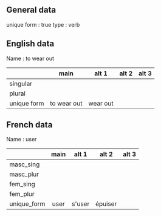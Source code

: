 ## General data

unique form : true
type : verb

## English data

Name : to wear out

|             |    main     |  alt 1   | alt 2 | alt 3 |
| :---------- | :---------: | :------: | :---: | ----- |
| singular    |             |          |       |       |
| plural      |             |          |       |       |
| unique form | to wear out | wear out |       |       |

## French data

Name : user

|             | main | alt 1  |  alt 2  | alt 3 |
| :---------- | :--: | :----: | :-----: | :---: |
| masc_sing   |      |        |         |       |
| masc_plur   |      |        |         |       |
| fem_sing    |      |        |         |       |
| fem_plur    |      |        |         |       |
| unique_form | user | s'user | épuiser |       |


